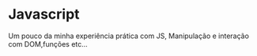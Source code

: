 # Javascript
Um pouco da minha experiência prática com JS,
Manipulação e interação com DOM,funções etc...
